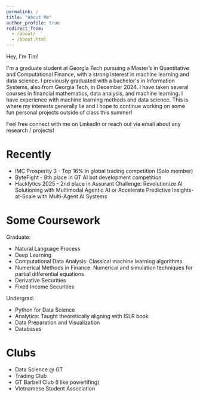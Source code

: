 ```yaml
---
permalink: /
title: "About Me"
author_profile: true
redirect_from: 
  - /about/
  - /about.html
---
```

Hey, I'm Tim! 

I'm a graduate student at Georgia Tech pursuing a Master’s in Quantitative and Computational Finance, with a strong interest in machine learning and data science. I previously graduated with a bachelor's in Information Systems, also from Georgia Tech, in December 2024. I have taken several courses in financial mathematics, data analysis, and machine learning. I have experience with machine learning methods and data science. This is where my interests generally lie and I hope to continue working on some fun personal projects outside of class this summer! 

Feel free connect with me on LinkedIn or reach out via email about any research / projects! 

Recently
======
- IMC Prosperity 3 - Top 16% in global trading competition (Solo member) 
- ByteFight - 8th place in GT AI bot development competition 
- Hacklytics 2025 - 2nd place in Assurant Challenge: Revolutionize AI Solutioning with Multimodal Agentic AI or Accelerate Predictive Insights-at-Scale with Multi-Agent AI Systems

Some Coursework 
======
Graduate:
- Natural Language Process
- Deep Learning
- Computational Data Analysis: Classical machine learning algorithms 
- Numerical Methods in Finance: Numerical and simulation techniques for partial differential equations 
- Derivative Securities
- Fixed Income Securities 

Undergrad: 
- Python for Data Science
- Analytics: Taught theoretically aligning with ISLR book
- Data Preparation and Visualization 
- Databases 

Clubs
======
- Data Science @ GT
- Trading Club 
- GT Barbell Club (I like powerlifing)
- Vietnamese Student Association 